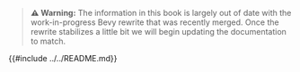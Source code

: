 <!-- markdownlint-disable MD041 -->

> **⚠️ Warning:** The information in this book is largely out of date with the work-in-progress Bevy
> rewrite that was recently merged. Once the rewrite stabilizes a little bit we will begin updating
> the documentation to match.

{{#include ../../README.md}}
